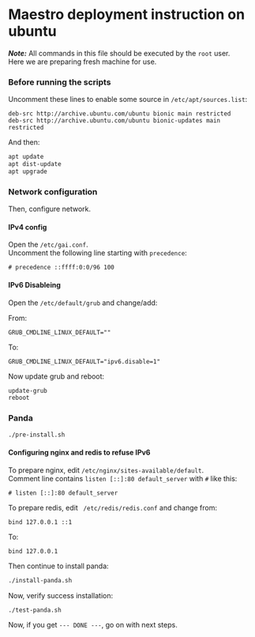 # Maestro deployment instruction on ubuntu

_**Note:**_ All commands in this file should be executed by the `root` user.  
Here we are preparing fresh machine for use.

### Before running the scripts

Uncomment these lines to enable some source in `/etc/apt/sources.list`:

```
deb-src http://archive.ubuntu.com/ubuntu bionic main restricted
deb-src http://archive.ubuntu.com/ubuntu bionic-updates main restricted
```

And then:

``` bash
apt update
apt dist-update
apt upgrade
```

### Network configuration

Then, configure network.

#### IPv4 config

Open the `/etc/gai.conf`.  
Uncomment the following line starting with `precedence`:

```
# precedence ::ffff:0:0/96 100 
```

#### IPv6 Disableing

Open the `/etc/default/grub` and change/add:

From:
```
GRUB_CMDLINE_LINUX_DEFAULT=""
```

To:
```
GRUB_CMDLINE_LINUX_DEFAULT="ipv6.disable=1"
```

Now update grub and reboot:

``` bash
update-grub
reboot
```

### Panda

``` bash
./pre-install.sh
```

#### Configuring nginx and redis to refuse IPv6

To prepare nginx, edit `/etc/nginx/sites-available/default`.  
Comment line contains `listen [::]:80 default_server` with `#` like this:

```
# listen [::]:80 default_server
```

To prepare redis, edit ` /etc/redis/redis.conf` and change from:

```
bind 127.0.0.1 ::1
```

To:
```
bind 127.0.0.1
```

Then continue to install panda:

``` bash
./install-panda.sh
```

Now, verify success installation:

``` bash
./test-panda.sh
```

Now, if you get `--- DONE ---`, go on with next steps.
